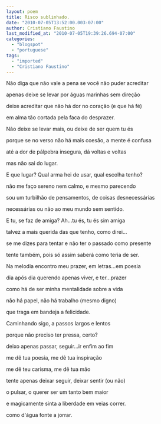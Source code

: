 ```yaml
---
layout: poem
title: Risco sublinhado.
date: "2010-07-05T13:52:00.003-07:00"
author: Cristiano Faustino
last_modified_at: "2010-07-05T19:39:26.694-07:00"
categories:
  - "blogspot"
  - "portuguese"
tags:
  - "imported"
  - "Cristiano Faustino"
---
```


Não diga que não vale a pena se você não puder acreditar

apenas deixe se levar por águas marinhas sem direção

deixe acreditar que não há dor no coração (e que há fé)

em alma tão cortada pela faca do desprazer.

Não deixe se levar mais, ou deixe de ser quem tu és

porque se no verso não há mais coesão, a mente é confusa

até a dor de pálpebra insegura, dá voltas e voltas

mas não sai do lugar.

E que lugar? Qual arma hei de usar, qual escolha tenho?

não me faço sereno nem calmo, e mesmo parecendo

sou um turbilhão de pensamentos, de coisas desnecessárias

necessárias ou não ao meu mundo sem sentido.

E tu, se faz de amiga? Ah...tu és, tu és sim amiga

talvez a mais querida das que tenho, como direi...

se me dizes para tentar e não ter o passado como presente

tente também, pois só assim saberá como teria de ser.

Na melodia encontro meu prazer, em letras...em poesia

dia após dia querendo apenas viver, e ter...prazer

como há de ser minha mentalidade sobre a vida

não há papel, não há trabalho (mesmo digno)

que traga em bandeja a felicidade.

Caminhando sigo, a passos largos e lentos

porque não preciso ter pressa, certo?

deixo apenas passar, seguir...ir enfim ao fim

me dê tua poesia, me dê tua inspiração

me dê teu carisma, me dê tua mão

tente apenas deixar seguir, deixar sentir (ou não)

o pulsar, o querer ser um tanto bem maior

e magicamente sinta a liberdade em veias correr.

como d'água fonte a jorrar.
